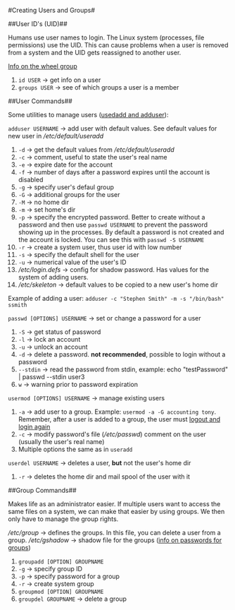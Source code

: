 #Creating Users and Groups#

##User ID's (UID)##

Humans use user names to login. The Linux system (processes, file permissions) use the UID. This can cause problems when a user is removed from a system and the UID gets reassigned to another user.

[Info on the wheel group](https://access.redhat.com/documentation/en-US/Red_Hat_Enterprise_Linux_OpenStack_Platform/2/html/Getting_Started_Guide/ch02s03.html)

1. `id USER` -> get info on a user
2. `groups USER` -> see of which groups a user is a member

##User Commands##

Some utilities to manage users ([usedadd and adduser](http://askubuntu.com/questions/345974/what-is-the-difference-between-adduser-and-useradd)):

`adduser USERNAME` -> add user with default values. See default values for new user in */etc/default/useradd*
  1. `-d` -> get the default values from */etc/default/useradd*
  2. `-c` -> comment, useful to state the user's real name
  3. `-e` -> expire date for the account
  4. `-f` -> number of days after a password expires until the account is disabled
  5. `-g` -> specify user's defaul group
  6. `-G` -> additional groups for the user
  7. `-M` -> no home dir
  8. `-m` -> set home's dir
  9. `-p` -> specify the encrypted password. Better to create without a password and then use `passwd USERNAME` to prevent the password showing up in the processes. By default a password is not created and the account is locked. You can see this with `passwd -S USERNAME`
  10. `-r` -> create a system user, thus user id with low number
  11. `-s` -> specify the default shell for the user
  12. `-u` -> numerical value of the user's ID
2. */etc/login.defs* -> config for shadow password. Has values for the system of adding users.
3. */etc/skeleton* -> default values to be copied to a new user's home dir

Example of adding a user:
`adduser -c "Stephen Smith" -m -s "/bin/bash" ssmith`

`passwd [OPTIONS] USERNAME` -> set or change a password for a user
  1. `-S` -> get status of password
  2. `-l` -> lock an account
  3. `-u` -> unlock an account
  4. `-d` -> delete a password. **not recommended**, possible to login without a password
  5. `--stdin` -> read the password from stdin, example: echo "testPassword" |  passwd --stdin user3
  6. `w` -> warning prior to password expiration

`usermod [OPTIONS] USERNAME` -> manage existing users
  1. `-a` -> add user to a group. Example: `usermod -a -G accounting tony`. Remember, after a user is added to a group, the user must [logout and login again](http://stackoverflow.com/questions/5054888/linux-why-cant-i-write-even-though-i-have-group-permissions) 
  2. `-c` -> modify password's file (*/etc/passwd*) comment on the user (usually the user's real name)
  3. Multiple options the same as in `useradd`

`userdel USERNAME` -> deletes a user, **but** not the user's home dir
  1. `-r` -> deletes the home dir and mail spool of the user with it

##Group Commands##

Makes life as an administrator easier. If multiple users want to access the same files on a system, we can make that easier by using groups. We then only have to manage the group rights.

*/etc/group* -> defines the groups. In this file, you can delete a user from a group.
*/etc/gshadow* -> shadow file for the groups ([info on passwords for groups](http://meinit.nl/a-group-password-in-linux))

1. `groupadd [OPTION] GROUPNAME`
  1. `-g` -> specify group ID
  2. `-p` -> specify password for a group
  3. `-r` -> create system group
2. `groupmod [OPTION] GROUPNAME`
3. `groupdel GROUPNAME` -> delete a group
